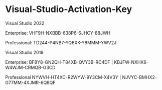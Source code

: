 # Visual-Studio-Activation-Key

Visual Studio 2022

Enterprise:
VHF9H-NXBBB-638P6-6JHCY-88JWH

Professional:
TD244-P4NB7-YQ6XK-Y8MMM-YWV2J

Visual Studio 2019

Enterprise:
BF8Y8-GN2QH-T84XB-QVY3B-RC4DF | KBJFW-NXHK6-W4WJM-CRMQB-G3CD

Professional
NYWVH-HT4XC-R2WYW-9Y3CM-X4V3Y | NJVYC-BMHX2-G77MM-4XJMR-6Q8QF
